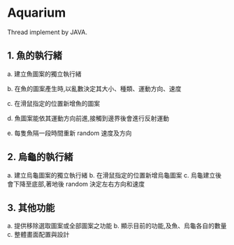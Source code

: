 # Aquarium
Thread implement by JAVA.
## 1. 魚的執行緒
a. 建立魚圖案的獨立執行緒

b. 在魚的圖案產生時,以亂數決定其大小、種類、運動方向、速度

c. 在滑鼠指定的位置新增魚的圖案

d. 魚圖案能依其運動方向前進,接觸到邊界後會進行反射運動

e. 每隻魚隔一段時間重新 random 速度及方向
## 2. 烏龜的執行緒
a. 建立烏龜圖案的獨立執行緒
b. 在滑鼠指定的位置新增烏龜圖案
c. 烏龜建立後會下降至底部,著地後 random 決定左右方向和速度
## 3. 其他功能
a. 提供移除選取圖案或全部圖案之功能
b. 顯示目前的功能,及魚、烏龜各自的數量
c. 整體畫面配置與設計
